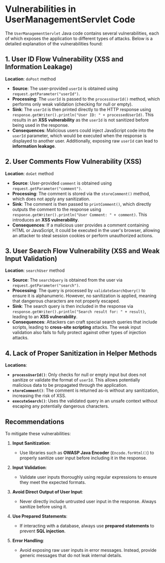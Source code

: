 # Vulnerabilities in UserManagementServlet Code

The `UserManagementServlet` Java code contains several vulnerabilities, each of which exposes the application to different types of attacks. Below is a detailed explanation of the vulnerabilities found:

## 1. User ID Flow Vulnerability (XSS and Information Leakage)

**Location**: `doPost` method

- **Source**: The user-provided `userId` is obtained using `request.getParameter("userId")`.
- **Processing**: The `userId` is passed to the `processUserId()` method, which performs only weak validation (checking for null or empty).
- **Sink**: The `userId` is then printed directly to the HTTP response using `response.getWriter().println("User ID: " + processedUserId)`. This results in an **XSS vulnerability** as the `userId` is not sanitized before being used in the response.
- **Consequences**: Malicious users could inject JavaScript code into the `userId` parameter, which would be executed when the response is displayed to another user. Additionally, exposing raw `userId` can lead to **information leakage**.

## 2. User Comments Flow Vulnerability (XSS)

**Location**: `doGet` method

- **Source**: User-provided `comment` is obtained using `request.getParameter("comment")`.
- **Processing**: The comment is stored via the `storeComment()` method, which does not apply any sanitization.
- **Sink**: The comment is then passed to `printComment()`, which directly outputs the comment to the response using `response.getWriter().println("User Comment: " + comment)`. This introduces an **XSS vulnerability**.
- **Consequences**: If a malicious user provides a comment containing HTML or JavaScript, it could be executed in the user's browser, allowing an attacker to steal session cookies or perform unauthorized actions.

## 3. User Search Flow Vulnerability (XSS and Weak Input Validation)

**Location**: `searchUser` method

- **Source**: The `searchQuery` is obtained from the user via `request.getParameter("search")`.
- **Processing**: The query is processed by `validateSearchQuery()` to ensure it is alphanumeric. However, no sanitization is applied, meaning that dangerous characters are not properly escaped.
- **Sink**: The search query is then included in the response via `response.getWriter().println("Search result for: " + result)`, leading to an **XSS vulnerability**.
- **Consequences**: Attackers can craft special search queries that include scripts, leading to **cross-site scripting** attacks. The weak input validation also fails to fully protect against other types of injection attacks.

## 4. Lack of Proper Sanitization in Helper Methods

**Locations**:

- **`processUserId()`**: Only checks for null or empty input but does not sanitize or validate the format of `userId`. This allows potentially malicious data to be propagated through the application.
- **`storeComment()`**: The comment is returned as-is without any sanitization, increasing the risk of XSS.
- **`executeSearch()`**: Uses the validated query in an unsafe context without escaping any potentially dangerous characters.

## Recommendations

To mitigate these vulnerabilities:

1. **Input Sanitization**:
   - Use libraries such as **OWASP Java Encoder** (`Encode.forHtml()`) to properly sanitize user input before including it in the response.

2. **Input Validation**:
   - Validate user inputs thoroughly using regular expressions to ensure they meet the expected formats.

3. **Avoid Direct Output of User Input**:
   - Never directly include untrusted user input in the response. Always sanitize before using it.

4. **Use Prepared Statements**:
   - If interacting with a database, always use **prepared statements** to prevent **SQL injection**.

5. **Error Handling**:
   - Avoid exposing raw user inputs in error messages. Instead, provide generic messages that do not leak internal details.

